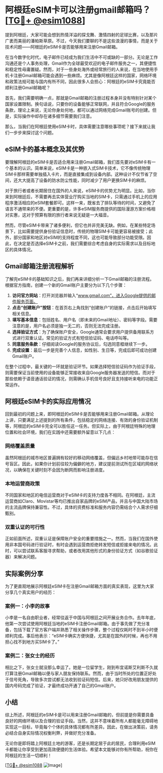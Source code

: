 # 阿根廷eSIM卡可以注册gmail邮箱吗？[[TG💪+ @esim1088](https://t.me/s/esim1088)]

提到阿根廷，大家可能会想到热情洋溢的探戈舞、激情四射的足球比赛，以及那片广袤而美丽的潘帕斯草原。不过，今天我们要聊的不是这些浪漫的事情，而是关于技术问题——阿根廷的eSIM卡是否能够用来注册Gmail邮箱。

在当今数字化时代，电子邮件已经成为我们生活中不可或缺的一部分。无论是工作沟通还是个人事务处理，Gmail作为全球最受欢迎的电子邮件服务之一，其便捷性和稳定性毋庸置疑。然而，对于一些身处海外或经常旅行的人来说，在当地使用手机卡注册Gmail邮箱可能会遇到一些麻烦。尤其是像阿根廷这样的国家，网络环境和政策法规可能与国内有所不同，因此很多人会担心：阿根廷的eSIM卡究竟能否顺利注册Gmail邮箱呢？

首先，我们需要明确一点，那就是Gmail邮箱的注册过程本身并没有特别针对某个国家设置限制。换句话说，只要你的设备能够正常联网，并且符合Google的服务条款，理论上来说，无论你身处何地，都可以通过网络完成Gmail账号的创建。但是，实际操作中却存在诸多细节需要我们注意。

那么，当我们在阿根廷使用eSIM卡时，具体需要注意哪些事项呢？接下来就让我们一步步来探讨这个问题。

## eSIM卡的基本概念及其优势

要理解阿根廷的eSIM卡是否适合用来注册Gmail邮箱，我们首先要对eSIM卡有一个基本的认识。简单来说，eSIM卡是一种嵌入式SIM卡技术，它不像传统物理SIM卡那样需要单独插入卡片，而是直接集成到设备内部。这种设计不仅节省了空间，还大大提高了设备的防水防尘性能，同时减少了用户更换SIM卡的麻烦。

对于旅行者或者长期居住在国外的人来说，eSIM卡的优势尤为明显。比如，当你来到阿根廷后，不需要再去实体营业厅购买当地的SIM卡，只需通过手机上的应用程序激活相应的eSIM套餐即可。这样一来，既省去了排队等待的时间，又避免了语言不通带来的不便。更重要的是，许多eSIM服务商提供的国际漫游方案价格相对实惠，这对于预算有限的旅行者来说无疑是一大福音。

然而，尽管eSIM卡带来了诸多便利，但它也并非完美无缺。例如，在某些特定场景下，比如需要提供身份验证信息时，传统的物理SIM卡可能更容易被接受；此外，部分国家和地区对eSIM的支持程度不同，这也可能导致部分功能受限。因此，在决定是否选择eSIM卡之前，我们需要综合考虑自身的实际需求以及目标地区的具体情况。

## Gmail邮箱注册流程解析

了解完eSIM卡的基础知识之后，我们再来详细分析一下Gmail邮箱的注册流程。根据官方指南，创建一个新的Gmail账户主要分为以下几个步骤：

1. **访问官方网站**：打开浏览器并输入“www.gmail.com”，进入Google提供的邮件服务页面。
2. **点击“创建账户”按钮**：在首页右上角找到“创建账户”的链接，点击后开始填写相关信息。
3. **填写基本信息**：包括姓名、用户名（即未来的Gmail地址）、密码等字段。需要注意的是，用户名必须是独一无二的，否则无法完成注册。
4. **选择验证方式**：为了确保账户安全，Google通常会要求用户提供备用联系方式进行双重认证。常见的验证方式有短信验证码、电话呼叫等。
5. **同意服务条款**：仔细阅读Google的服务协议后，勾选同意框继续下一步。
6. **完成设置**：最后一步是完善个人信息，如性别、生日等，完成后即可成功创建Gmail账户。

在整个过程中，最关键的一环就是验证环节。如果选择短信验证码作为验证手段，则需要保证当前使用的设备能够正常接收来自Google服务器发送的短信。而对于那些依赖于语音通话验证的情况，则需确认手机信号良好且支持接听来电的功能正常运作。

## 阿根廷eSIM卡的实际应用情况

回到最初的问题上来，即阿根廷的eSIM卡是否能够用来注册Gmail邮箱。从理论上讲，只要满足上述提到的所有条件，包括稳定的网络连接、有效的身份验证机制等，阿根廷的eSIM卡完全可以胜任这一任务。但实际上，由于阿根廷特殊的地理位置和社会环境，我们在实践中还需要额外留意以下几点：

### 网络覆盖质量

虽然阿根廷的城市地区普遍拥有较好的移动网络覆盖，但偏远乡村地带可能存在信号盲区。因此，如果你计划前往较为偏僻的地方，建议提前测试所在区域的网络状况，以确保在关键时刻不会因为断网而影响注册进度。

### 本地运营商政策

不同国家和地区的电信运营商对于eSIM卡的支持力度各不相同。在阿根廷，主流运营商如Claro、Movistar等均已推出自家品牌的eSIM产品，并且与中国大陆市场的主流品牌保持兼容性。不过，具体的资费标准和服务内容仍需结合个人需求仔细甄别。

### 双重认证的可行性

正如前面所述，双重认证是保障账户安全的重要措施之一。然而，当我们在国外使用非本国号码进行验证时，有时会遇到运营商拒绝转发短信或拒接来电的情况。此时，可以尝试联系客服寻求帮助，或者改用其他形式的身份验证方式（如谷歌验证器）来解决问题。

## 实际案例分享

为了更直观地展示阿根廷eSIM卡在注册Gmail邮箱方面的真实表现，这里为大家分享几个真实用户的经历：

### 案例一：小李的故事

小李是一名自由职业者，经常往返于中国与阿根廷之间开展业务合作。去年年底，他第一次尝试使用阿根廷当地的eSIM卡注册Gmail邮箱。由于事先做了充分准备，包括下载了官方客户端并熟悉了相关操作步骤，整个过程仅耗时不到半小时便顺利完成。事后他表示：“eSIM卡确实方便快捷，尤其是在国外的时候，再也不用担心找不到地方买SIM卡了。”

### 案例二：张女士的经历

相比之下，张女士就没那么幸运了。她是一位留学生，刚到布宜诺斯艾利斯不久就打算注册Gmail邮箱以便与家人朋友保持联系。然而，由于当时所处的位置正好处于信号死角，导致多次尝试都无法收到验证码短信。后来，她只好改用朋友提供的国内号码完成了验证，才最终成功开通了自己的Gmail账户。

## 小结

综上所述，阿根廷的eSIM卡是可以用来注册Gmail邮箱的，但前提是你需要具备良好的网络环境以及合理的验证手段。当然，这并不意味着所有人都能毫无障碍地实现这一目标，毕竟每个个体的具体情况都有所差异。因此，在做出决策前，请务必结合自身实际情况权衡利弊，并做好充分准备。

无论你是即将踏上阿根廷土地的游客，还是长期定居于此的居民，合理利用eSIM卡都能让你享受到更加高效便捷的生活体验。希望本文能够对你有所帮助，祝你在阿根廷的生活一切顺利！

[[TG💪+ @esim1088](https://t.me/s/esim1088) ![Image](https://i.postimg.cc/4NQfJmqS/Snipaste-2025-05-13-00-14-12.png)]